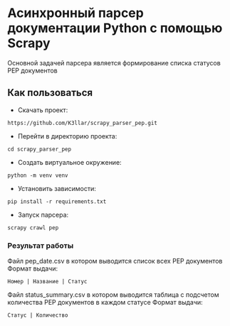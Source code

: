 # Асинхронный парсер документации Python с помощью Scrapy

Основной задачей парсера является формирование списка статусов PEP документов

## Как пользоваться
- Скачать проект:
```
https://github.com/K3llar/scrapy_parser_pep.git
```
- Перейти в директорию проекта:
```
cd scrapy_parser_pep
```
- Создать виртуальное окружение:
```
python -m venv venv
```
- Установить зависимости:
```
pip install -r requirements.txt
```
- Запуск парсера:
```
scrapy crawl pep
```

### Результат работы
Файл pep_date.csv в котором выводится список всех PEP документов
Формат выдачи:
```
Номер | Название | Статус
```

Файл status_summary.csv в котором выводится таблица с подсчетом
количества PEP документов в каждом статусе
Формат выдачи:
```
Статус | Количество
```

